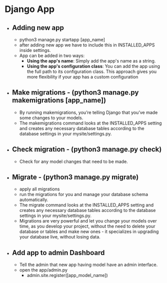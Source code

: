 # Django App

- ## Adding new app

  - python3 manage.py startapp [app_name]
  - after adding new app we have to include this in INSTALLED_APPS inside settings.
  - App can be added in two ways:
    - **Using the app's name**: Simply add the app's name as a string.
    - **Using the app's configuration class**: You can add the app using the full path to its configuration class. This approach gives you more flexibility if your app has a custom configuration

- ## Make migrations - (python3 manage.py makemigrations [app_name])

  - By running makemigrations, you’re telling Django that you’ve made some changes to your models.
  - The makemigrations command looks at the INSTALLED_APPS setting and creates any necessary database tables according to the database settings in your mysite/settings.py.

- ## Check migration - (python3 manage.py check)

  - Check for any model changes that need to be made.

- ## Migrate - (python3 manage.py migrate)

  - apply all migrations
  - run the migrations for you and manage your database schema automatically.
  - The migrate command looks at the INSTALLED_APPS setting and creates any necessary database tables according to the database settings in your mysite/settings.py.
  - Migrations are very powerful and let you change your models over time, as you develop your project, without the need to delete your database or tables and make new ones - it specializes in upgrading your database live, without losing data.

- ## Add app to admin Dashboard

  - Tell the admin that new app having model have an admin interface.
  - open the app/admin.py
    - admin.site.register([app_model_name])

